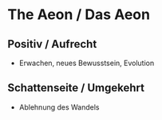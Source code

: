 # The Aeon / Das Aeon

## Positiv / Aufrecht

- Erwachen, neues Bewusstsein, Evolution

## Schattenseite / Umgekehrt

- Ablehnung des Wandels
